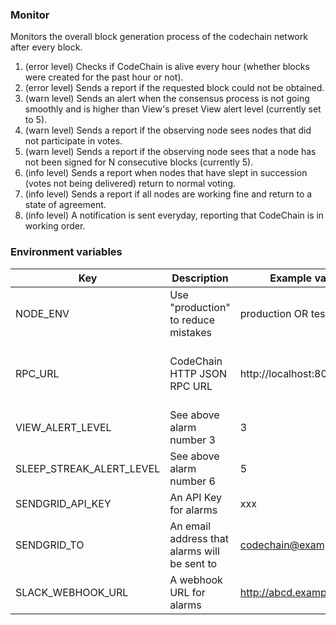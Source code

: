 ### Monitor
Monitors the overall block generation process of the codechain network after every block.
1. (error level) Checks if CodeChain is alive every hour (whether blocks were created for the past hour or not).
2. (error level) Sends a report if the requested block could not be obtained.
3. (warn level) Sends an alert when the consensus process is not going smoothly and is higher than View's preset View alert level (currently set to 5).
4. (warn level) Sends a report if the observing node sees nodes that did not participate in votes.
5. (warn level) Sends a report if the observing node sees that a node has not been signed for N consecutive blocks (currently 5).
6. (info level) Sends a report when nodes that have slept in succession (votes not being delivered) return to normal voting.
7. (info level) Sends a report if all nodes are working fine and return to a state of agreement.
8. (info level) A notification is sent everyday, reporting that CodeChain is in working order.

### Environment variables

| Key                      | Description                                  | Example values              | Default value                                                               |
| ------------------------ | -------------------------------------------- | --------------------------- | --------------------------------------------------------------------------- |
| NODE_ENV                 | Use "production" to reduce mistakes          | production OR test          | null                                                                        |
| RPC_URL                  | CodeChain HTTP JSON RPC URL                  | http://localhost:8080       | https://corgi-rpc.codechain.io in corgi https://rpc.codechain.io in mainnet |
| VIEW_ALERT_LEVEL         | See above alarm number 3                     | 3                           | null                                                                        |
| SLEEP_STREAK_ALERT_LEVEL | See above alarm number 6                     | 5                           | null                                                                        |
| SENDGRID_API_KEY         | An API Key for alarms                        | xxx                         | null                                                                        |
| SENDGRID_TO              | An email address that alarms will be sent to | codechain@example.com       | null                                                                        |
| SLACK_WEBHOOK_URL        | A webhook URL for alarms                     | http://abcd.example.com/x/y | null                                                                        |
